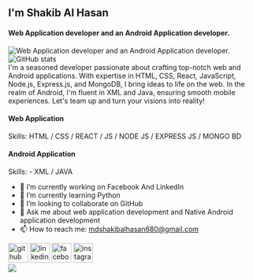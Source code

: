 ## I'm Shakib Al Hasan
#### Web Application developer and an Android Application developer.
![Web Application developer and an Android Application developer.](https://scontent.fdac149-1.fna.fbcdn.net/v/t39.30808-6/440115410_362278410180781_3494319546898204562_n.png?_nc_cat=102&ccb=1-7&_nc_sid=5f2048&_nc_eui2=AeHNLlZU1OWNVv7mw-oeVuwbC1y0uyJ90nULXLS7In3SdS4L095hSFHzeYH7yecX6YiAu3C_e7PBPGYmE-DgWnhC&_nc_ohc=tBATPBKi0_8Q7kNvgGysCKI&_nc_ht=scontent.fdac149-1.fna&oh=00_AYDWDqkeor3-S5-YXGQ8NZCL1xp4f4JTEvATXntahI2MrA&oe=6649125D)
![GitHub stats](https://github-readme-stats.vercel.app/api?username=shakib-al-hasan&show_icons=true)  
I'm a seasoned developer passionate about crafting top-notch web and Android applications. With expertise in HTML, CSS, React, JavaScript, Node.js, Express.js, and MongoDB, I bring ideas to life on the web. In the realm of Android, I'm fluent in XML and Java, ensuring smooth mobile experiences. Let's team up and turn your visions into reality!

#### Web Application
Skills: HTML / CSS / REACT / JS / NODE JS / EXPRESS JS / MONGO BD
#### Android Application
Skills: - XML / JAVA

- 🔭 I’m currently working on Facebook And LinkedIn  
- 🌱 I’m currently learning Python 
- 👯 I’m looking to collaborate on GitHub 
- 💬 Ask me about web application development and Native Android application development 
- 📫 How to reach me: mdshakibalhasan680@gmail.com 


[<img src='https://cdn.jsdelivr.net/npm/simple-icons@3.0.1/icons/github.svg' alt='github' height='40'>](https://github.com/shakib-al-hasan)  [<img src='https://cdn.jsdelivr.net/npm/simple-icons@3.0.1/icons/linkedin.svg' alt='linkedin' height='40'>](https://www.linkedin.com/in/shakib-al-hasan-b356a3278/)  [<img src='https://cdn.jsdelivr.net/npm/simple-icons@3.0.1/icons/facebook.svg' alt='facebook' height='40'>](https://www.facebook.com/shakib.al.haasan.pfofile)  [<img src='https://cdn.jsdelivr.net/npm/simple-icons@3.0.1/icons/instagram.svg' alt='instagram' height='40'>](https://www.instagram.com/shakib_al_haasan/)  
![](https://komarev.com/ghpvc/?username=shakib-al-hasan&abbreviated=true)
